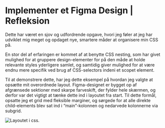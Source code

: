 # Implementer et Figma Design | Refleksion

Dette har været en sjov og udfordrende opgave, hvori jeg føler at jeg har udviklet mig meget og opdaget nye, smartere måder at organisere min CSS på.

En stor del af erfaringen er kommet af at benytte CSS nesting, som har givet mulighed for at gruppere design-elementer for på den måde at holde relevante styles yderligere samlet, og samtidig giver mulighed for at være endnu mere specifik ved brug af CSS-selectors indeni et scopet element.

Til at demonstrere dette, har jeg dette eksempel på hvordan jeg valgte at opsætte mit overordnede layout. Figma-designet er bygget op af afgrænsede sektioner med skarpe farveskift, der fylder hele skærmen, og derfor var det vigtigt at tænke dette ind i layoutet fra start. Til dette formål, opsatte jeg et grid med fleksible marginer, og sørgede for at alle direkte child-elements blev sat ind i “main”-kolonnen og nedarvede kolonnerne via subgrid.

![Layoutet i css.](/assets/images/progress/layout.png)
